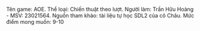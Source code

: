 Tên game: AOE.
Thể loại: Chiến thuật theo lượt.
Người làm: Trần Hữu Hoàng - MSV: 23021564.
Nguồn tham khảo: tài liệu tự học SDL2 của cô Châu.
Mức điểm mong muốn: 9-10
